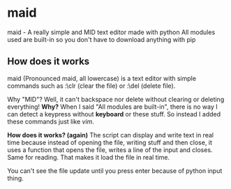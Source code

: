 # maid
maid - A really simple and MID text editor made with python
All modules used are built-in so you don't have to download anything with pip

## How does it works
maid (Pronounced maid, all lowercase) is a text editor with simple commands such as :\clr (clear the file) or :\del (delete file).

Why "MID"?
Well, it can't backspace nor delete without clearing or deleting everything!
**Why?**
When I said "All modules are built-in", there is no way I can detect a keypress without **keyboard** or these stuff.
So instead I added these commands just like _vim_.

**How does it works? (again)**
The script can display and write text in real time because instead of opening the file, writing stuff and then close, it uses a function that opens the file, writes a line of the input and closes. Same for reading. That makes it load the file in real time.

You can't see the file update until you press enter because of python input thing.

